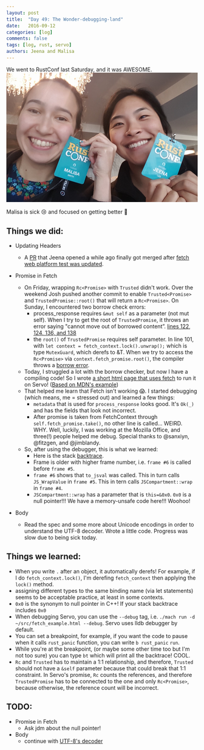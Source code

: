 ```yaml
---
layout: post
title:  "Day 49: The Wonder-debugging-land"
date:   2016-09-12
categories: [log]
comments: false
tags: [log, rust, servo]
authors: Jeena and Malisa
---
```

We went to RustConf last Saturday, and it was AWESOME.
![jammin the rustconf](/img/jammin-the-rustconf.jpg)

Malisa is sick :cry: and focused on getting better :tea:

## Things we did:
- Updating Headers
    - A [PR](https://github.com/servo/servo/pull/13004) that Jeena opened a while ago finally got merged after [fetch web platform test was updated](https://github.com/w3c/web-platform-tests/pull/3646).

- Promise in Fetch
    - On Friday, wrapping `Rc<Promise>` with `Trusted` didn't work. Over the weekend Josh pushed another commit to enable `Trusted<Promise>` and `TrustedPromise::root()` that will return a `Rc<Promise>`. On Sunday, I encountered two borrow check errors:
        - process_response requires `&mut self` as a parameter (not mut self). When I try to get the root of `TrustedPromise`, it throws an error saying "cannot move out of borrowed content”. [lines 122, 124, 136, and 138](https://gist.github.com/jeenalee/8f5ee01bb35188e1c3a18e366bd6967b#file-fetch-rs-L118-L141)
        - the `root()` of `TrustedPromise` requires self parameter. In line 101, with `let context = fetch_context.lock().unwrap();` which is type `MutexGuard`, which derefs to &T. When we try to access the `Rc<Promise>` via `context.fetch_promise.root()`, the compiler throws a [borrow error](https://gist.github.com/jeenalee/8f5ee01bb35188e1c3a18e366bd6967b#file-fetch-rs-L101-L103).
    - Today, I struggled a lot with the borrow checker, but now I have a compiling code! So I wrote [a short html page that uses fetch](https://gist.github.com/jeenalee/e68017aa24812a9349b1f3f8fb865b45) to run it on Servo! ([Based on MDN's example](https://github.com/mdn/fetch-examples/blob/gh-pages/fetch-request/index.html))
    - That helped me learn that Fetch isn't working :scream:. I started debugging (which means, me = stressed out) and learned a few things:
        - `metadata` that is used for `process_response` looks good. It's `Ok(_)` and has the fields that look not incorrect.
        - After promise is taken from FetchContext through `self.fetch_promise.take()`, no other line is called... WEIRD. WHY. Well, luckily, I was working at the Mozilla Office, and three(!) people helped me debug. Special thanks to @sanxiyn, @fitzgen, and @jimblandy.
    - So, after using the debugger, this is what we learned:
        - Here is the stack [backtrace](https://www.irccloud.com/pastebin/9kTP1yBn/).
        - Frame is older with higher frame number, i.e. `frame #6` is called before `frame #5`.
        - `frame #6` shows that `to_jsval` was called. This in turn calls `JS_WrapValue` in `frame #5`. This in tern calls `JSCompartment::wrap` in `frame #4`.
        - `JSCompartment::wrap` has a parameter that is `this=&0x0`. `0x0` is a null pointer!!! We have a memory-unsafe code here!!! Woohoo!

- Body
    - Read the spec and some more about Unicode encodings in order to understand the UTF-8 decoder. Wrote a little code. Progress was slow due to being sick today.

## Things we learned:
- When you write `.` after an object, it automatically derefs! For example, if I do `fetch_context.lock()`, I'm derefing `fetch_context` then applying the `lock()` method.
- assigning different types to the same binding name (via let statements) seems to be acceptable practice, at least in some contexts.
- `0x0` is the synonym to null pointer in C++! If your stack backtrace includes `0x0`
- When debugging Servo, you can use the `--debug` tag, i.e. `./mach run -d ~/src/fetch_example.html --debug`. Servo uses lldb debugger by default.
- You can set a breakpoint, for example, if you want the code to pause when it calls `rust_panic` function, you can write `b rust_panic` <ENTER> `run`.
- While you're at the breakpoint, (or maybe some other time too but I'm not too sure) you can type `bt` which will print all the backtrace! COOL.
- `Rc` and `Trusted` has to maintain a 1:1 relationship, and therefore, `Trusted` should not have a `&self` parameter because that could break that 1:1 constraint. In Servo's promise, `Rc` counts the references, and therefore `TrustedPromise` has to be connected to the one and only `Rc<Promise>`, because otherwise, the reference count will be incorrect.

## TODO:
- Promise in Fetch
    - Ask jdm about the null pointer!
- Body
    - continue with [UTF-8's decoder](https://encoding.spec.whatwg.org/#utf-8-decode)
